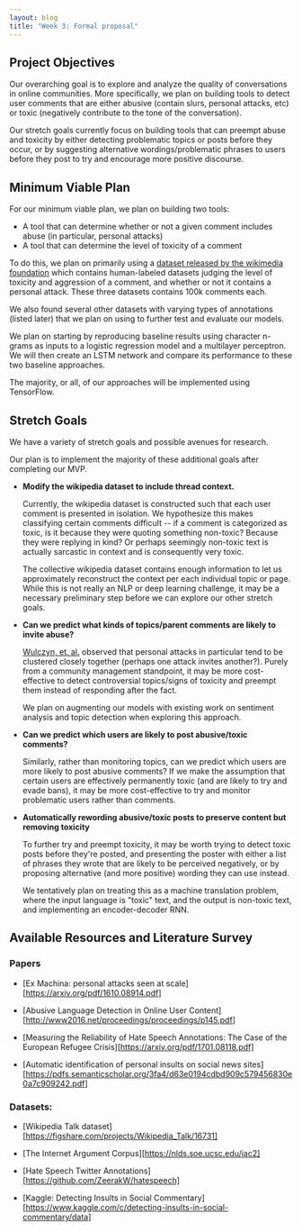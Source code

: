 ```yaml
---
layout: blog 
title: "Week 3: Formal proposal"
---
```


## Project Objectives

Our overarching goal is to explore and analyze the quality of conversations 
in online communities. More specifically, we plan on building tools to detect 
user comments that are either abusive (contain slurs, personal attacks, etc) 
or toxic (negatively contribute to the tone of the conversation).

Our stretch goals currently focus on building tools that can preempt abuse 
and toxicity by either detecting problematic topics or posts before they 
occur, or by suggesting alternative wordings/problematic phrases to users 
before they post to try and encourage more positive discourse.

## Minimum Viable Plan

For our minimum viable plan, we plan on building two tools:

- A tool that can determine whether or not a given comment includes abuse (in 
  particular, personal attacks)
- A tool that can determine the level of toxicity of a comment

To do this, we plan on primarily using a 
[dataset released by the wikimedia foundation][0] which contains human-labeled 
datasets judging the level of toxicity and aggression of a comment, and 
whether or not it contains a personal attack. These three datasets contains 
100k comments each.

We also found several other datasets with varying types of annotations
(listed later) that we plan on using to further test and evaluate our models.

We plan on starting by reproducing baseline results using character n-grams as 
inputs to a logistic regression model and a multilayer perceptron. We will 
then create an LSTM network and compare its performance to these two baseline 
approaches.

The majority, or all, of our approaches will be implemented using TensorFlow.

  [0]: https://figshare.com/projects/Wikipedia_Talk/16731


## Stretch Goals

We have a variety of stretch goals and possible avenues for research.

Our plan is to implement the majority of these additional goals after 
completing our MVP.

- **Modify the wikipedia dataset to include thread context.**

  Currently, the wikipedia dataset is constructed such that each user comment 
  is presented in isolation. We hypothesize this makes classifying 
  certain comments difficult -- if a comment is categorized as toxic, is it 
  because they were quoting something non-toxic? Because they were replying 
  in kind? Or perhaps seemingly non-toxic text is actually sarcastic in 
  context and is consequently very toxic.

  The collective wikipedia dataset contains enough information to let us 
  approximately reconstruct the context per each individual topic or page. 
  While this is not really an NLP or deep learning challenge, it may be a 
  necessary preliminary step before we can explore our other stretch goals.


- **Can we predict what kinds of topics/parent comments are likely to invite 
  abuse?**

  [Wulczyn, et. al.][wiki-paper] observed that personal attacks in particular 
  tend to be clustered closely together (perhaps one attack invites another?). 
  Purely from a community management standpoint, it may be more cost-effective 
  to detect controversial topics/signs of toxicity and preempt them instead 
  of responding after the fact.

  We plan on augmenting our models with existing work on sentiment 
  analysis and topic detection when exploring this approach.
  
- **Can we predict which users are likely to post abusive/toxic comments?**

  Similarly, rather than monitoring topics, can we predict which users are 
  more likely to post abusive comments? If we make the assumption that 
  certain users are effectively permanently toxic (and are likely to try and 
  evade bans), it may be more cost-effective to try and monitor problematic 
  users rather than comments.

- **Automatically rewording abusive/toxic posts to preserve content but 
  removing toxicity**

  To further try and preempt toxicity, it may be worth trying to detect toxic 
  posts before they're posted, and presenting the poster with either a list 
  of phrases they wrote that are likely to be perceived negatively, or by 
  proposing alternative (and more positive) wording they can use instead.

  We tentatively plan on treating this as a machine translation problem, 
  where the input language is "toxic" text, and the output is non-toxic text, 
  and implementing an encoder-decoder RNN.

  [wiki-paper]: https://arxiv.org/pdf/1610.08914.pdf

## Available Resources and Literature Survey

### Papers

- [Ex Machina: personal attacks seen at scale][https://arxiv.org/pdf/1610.08914.pdf]

- [Abusive Language Detection in Online User Content][http://www2016.net/proceedings/proceedings/p145.pdf]

- [Measuring the Reliability of Hate Speech Annotations: The Case of the 
  European Refugee Crisis][https://arxiv.org/pdf/1701.08118.pdf]

- [Automatic identification of personal insults on social news sites][https://pdfs.semanticscholar.org/3fa4/d63e0194cdbd909c579456830e0a7c909242.pdf]


### Datasets:

- [Wikipedia Talk dataset][https://figshare.com/projects/Wikipedia_Talk/16731]

- [The Internet Argument Corpus][https://nlds.soe.ucsc.edu/iac2]

- [Hate Speech Twitter Annotations][https://github.com/ZeerakW/hatespeech]

- [Kaggle: Detecting Insults in Social Commentary][https://www.kaggle.com/c/detecting-insults-in-social-commentary/data]


